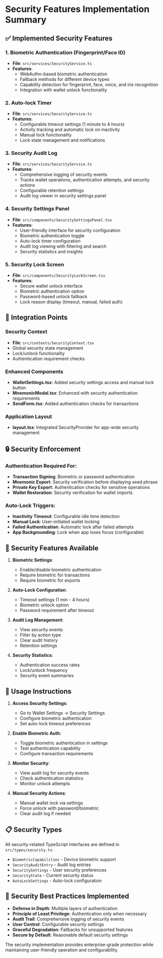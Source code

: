# Security Features Implementation Summary

## ✅ Implemented Security Features

### 1. **Biometric Authentication (Fingerprint/Face ID)**

- **File**: `src/services/SecurityService.ts`
- **Features**:
  - WebAuthn-based biometric authentication
  - Fallback methods for different device types
  - Capability detection for fingerprint, face, voice, and iris recognition
  - Integration with wallet unlock functionality

### 2. **Auto-lock Timer**

- **File**: `src/services/SecurityService.ts`
- **Features**:
  - Configurable timeout settings (1 minute to 4 hours)
  - Activity tracking and automatic lock on inactivity
  - Manual lock functionality
  - Lock state management and notifications

### 3. **Security Audit Log**

- **File**: `src/services/SecurityService.ts`
- **Features**:
  - Comprehensive logging of security events
  - Tracks wallet operations, authentication attempts, and security actions
  - Configurable retention settings
  - Audit log viewer in security settings panel

### 4. **Security Settings Panel**

- **File**: `src/components/SecuritySettingsPanel.tsx`
- **Features**:
  - User-friendly interface for security configuration
  - Biometric authentication toggle
  - Auto-lock timer configuration
  - Audit log viewing with filtering and search
  - Security statistics and insights

### 5. **Security Lock Screen**

- **File**: `src/components/SecurityLockScreen.tsx`
- **Features**:
  - Secure wallet unlock interface
  - Biometric authentication option
  - Password-based unlock fallback
  - Lock reason display (timeout, manual, failed auth)

## 🔧 Integration Points

### Security Context

- **File**: `src/contexts/SecurityContext.tsx`
- Global security state management
- Lock/unlock functionality
- Authentication requirement checks

### Enhanced Components

- **WalletSettings.tsx**: Added security settings access and manual lock button
- **MnemonicModal.tsx**: Enhanced with security authentication requirements
- **SendForm.tsx**: Added authentication checks for transactions

### Application Layout

- **layout.tsx**: Integrated SecurityProvider for app-wide security management

## 🔒 Security Enforcement

### Authentication Required For:

- **Transaction Signing**: Biometric or password authentication
- **Mnemonic Export**: Security verification before displaying seed phrase
- **Private Key Export**: Authentication checks for sensitive operations
- **Wallet Restoration**: Security verification for wallet imports

### Auto-Lock Triggers:

- **Inactivity Timeout**: Configurable idle time detection
- **Manual Lock**: User-initiated wallet locking
- **Failed Authentication**: Automatic lock after failed attempts
- **App Backgrounding**: Lock when app loses focus (configurable)

## 🎯 Security Features Available

1. **Biometric Settings**:

   - Enable/disable biometric authentication
   - Require biometric for transactions
   - Require biometric for exports

2. **Auto-Lock Configuration**:

   - Timeout settings (1 min - 4 hours)
   - Biometric unlock option
   - Password requirement after timeout

3. **Audit Log Management**:

   - View security events
   - Filter by action type
   - Clear audit history
   - Retention settings

4. **Security Statistics**:
   - Authentication success rates
   - Lock/unlock frequency
   - Security event summaries

## 🚀 Usage Instructions

1. **Access Security Settings**:

   - Go to Wallet Settings → Security Settings
   - Configure biometric authentication
   - Set auto-lock timeout preferences

2. **Enable Biometric Auth**:

   - Toggle biometric authentication in settings
   - Test authentication capability
   - Configure transaction requirements

3. **Monitor Security**:

   - View audit log for security events
   - Check authentication statistics
   - Monitor unlock attempts

4. **Manual Security Actions**:
   - Manual wallet lock via settings
   - Force unlock with password/biometric
   - Clear audit log if needed

## 📋 Security Types

All security-related TypeScript interfaces are defined in `src/types/security.ts`:

- `BiometricCapabilities` - Device biometric support
- `SecurityAuditEntry` - Audit log entries
- `SecuritySettings` - User security preferences
- `SecurityState` - Current security status
- `AutoLockSettings` - Auto-lock configuration

## 🔐 Security Best Practices Implemented

- **Defense in Depth**: Multiple layers of authentication
- **Principle of Least Privilege**: Authentication only when necessary
- **Audit Trail**: Comprehensive logging of security events
- **User Control**: Configurable security settings
- **Graceful Degradation**: Fallbacks for unsupported features
- **Secure by Default**: Reasonable default security settings

The security implementation provides enterprise-grade protection while maintaining user-friendly operation and configurability.
